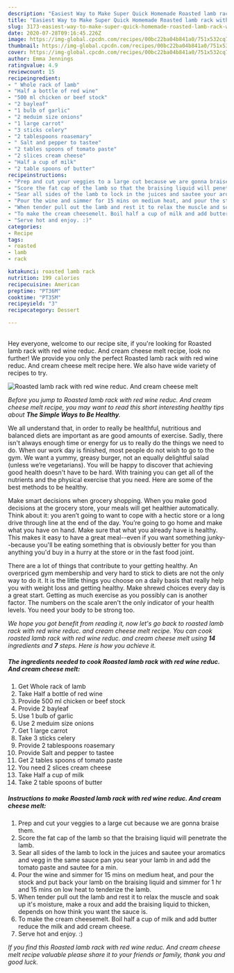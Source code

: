 ```yaml
---
description: "Easiest Way to Make Super Quick Homemade Roasted lamb rack with red wine reduc. And cream cheese melt"
title: "Easiest Way to Make Super Quick Homemade Roasted lamb rack with red wine reduc. And cream cheese melt"
slug: 3173-easiest-way-to-make-super-quick-homemade-roasted-lamb-rack-with-red-wine-reduc-and-cream-cheese-melt
date: 2020-07-28T09:16:45.226Z
image: https://img-global.cpcdn.com/recipes/00bc22ba04b841a0/751x532cq70/roasted-lamb-rack-with-red-wine-reduc-and-cream-cheese-melt-recipe-main-photo.jpg
thumbnail: https://img-global.cpcdn.com/recipes/00bc22ba04b841a0/751x532cq70/roasted-lamb-rack-with-red-wine-reduc-and-cream-cheese-melt-recipe-main-photo.jpg
cover: https://img-global.cpcdn.com/recipes/00bc22ba04b841a0/751x532cq70/roasted-lamb-rack-with-red-wine-reduc-and-cream-cheese-melt-recipe-main-photo.jpg
author: Emma Jennings
ratingvalue: 4.9
reviewcount: 15
recipeingredient:
- " Whole rack of lamb"
- "Half a bottle of red wine"
- "500 ml chicken or beef stock"
- "2 bayleaf"
- "1 bulb of garlic"
- "2 meduim size onions"
- "1 large carrot"
- "3 sticks celery"
- "2 tablespoons roasemary"
- " Salt and pepper to tastee"
- "2 tables spoons of tomato paste"
- "2 slices cream cheese"
- "Half a cup of milk"
- "2 table spoons of butter"
recipeinstructions:
- "Prep and cut your veggies to a large cut because we are gonna braise them."
- "Score the fat cap of the lamb so that the braising liquid will penetrate the lamb."
- "Sear all sides of the lamb to lock in the juices and sautee your aromatics and vegg in the same sauce pan you sear your lamb in and add the tomato paste and sautee for a min."
- "Pour the wine and simmer for 15 mins on medium heat, and pour the stock and put back your lamb on the braising liquid and simmer for 1 hr and 15 mins on low heat to tenderize the lamb."
- "When tender pull out the lamb and rest it to relax the muscle and soak up it&#39;s moisture, make a roux and add the braising liquid to thicken, depends on how think you want the sauce is."
- "To make the cream cheesemelt. Boil half a cup of milk and add butter reduce the milk and add cream cheese."
- "Serve hot and enjoy. :)"
categories:
- Recipe
tags:
- roasted
- lamb
- rack

katakunci: roasted lamb rack 
nutrition: 199 calories
recipecuisine: American
preptime: "PT36M"
cooktime: "PT35M"
recipeyield: "3"
recipecategory: Dessert

---
```

<br>
Hey everyone, welcome to our recipe site, if you're looking for Roasted lamb rack with red wine reduc. And cream cheese melt recipe, look no further! We provide you only the perfect Roasted lamb rack with red wine reduc. And cream cheese melt recipe here. We also have wide variety of recipes to try.
<br>


![Roasted lamb rack with red wine reduc. And cream cheese melt](https://img-global.cpcdn.com/recipes/00bc22ba04b841a0/751x532cq70/roasted-lamb-rack-with-red-wine-reduc-and-cream-cheese-melt-recipe-main-photo.jpg)

<i>Before you jump to Roasted lamb rack with red wine reduc. And cream cheese melt recipe, you may want to read this short interesting healthy tips about <strong>The Simple Ways to Be Healthy</strong>.</i>

We all understand that, in order to really be healthful, nutritious and balanced diets are important as are good amounts of exercise. Sadly, there isn't always enough time or energy for us to really do the things we need to do. When our work day is finished, most people do not wish to go to the gym. We want a yummy, greasy burger, not an equally delightful salad (unless we’re vegetarians). You will be happy to discover that achieving good health doesn't have to be hard. With training you can get all of the nutrients and the physical exercise that you need. Here are some of the best methods to be healthy.

Make smart decisions when grocery shopping. When you make good decisions at the grocery store, your meals will get healthier automatically. Think about it: you aren’t going to want to cope with a hectic store or a long drive through line at the end of the day. You’re going to go home and make what you have on hand. Make sure that what you already have is healthy. This makes it easy to have a great meal--even if you want something junky--because you'll be eating something that is obviously better for you than anything you'd buy in a hurry at the store or in the fast food joint.

There are a lot of things that contribute to your getting healthy. An overpriced gym membership and very hard to stick to diets are not the only way to do it. It is the little things you choose on a daily basis that really help you with weight loss and getting healthy. Make shrewd choices every day is a great start. Getting as much exercise as you possibly can is another factor. The numbers on the scale aren't the only indicator of your health levels. You need your body to be strong too. 


<i>We hope you got benefit from reading it, now let's go back to roasted lamb rack with red wine reduc. and cream cheese melt recipe. You can cook roasted lamb rack with red wine reduc. and cream cheese melt using <strong>14</strong> ingredients and <strong>7</strong> steps. Here is how you achieve it.
</i>

##### The ingredients needed to cook Roasted lamb rack with red wine reduc. And cream cheese melt:

1. Get  Whole rack of lamb
1. Take Half a bottle of red wine
1. Provide 500 ml chicken or beef stock
1. Provide 2 bayleaf
1. Use 1 bulb of garlic
1. Use 2 meduim size onions
1. Get 1 large carrot
1. Take 3 sticks celery
1. Provide 2 tablespoons roasemary
1. Provide  Salt and pepper to tastee
1. Get 2 tables spoons of tomato paste
1. You need 2 slices cream cheese
1. Take Half a cup of milk
1. Take 2 table spoons of butter


##### Instructions to make Roasted lamb rack with red wine reduc. And cream cheese melt:

1. Prep and cut your veggies to a large cut because we are gonna braise them.
1. Score the fat cap of the lamb so that the braising liquid will penetrate the lamb.
1. Sear all sides of the lamb to lock in the juices and sautee your aromatics and vegg in the same sauce pan you sear your lamb in and add the tomato paste and sautee for a min.
1. Pour the wine and simmer for 15 mins on medium heat, and pour the stock and put back your lamb on the braising liquid and simmer for 1 hr and 15 mins on low heat to tenderize the lamb.
1. When tender pull out the lamb and rest it to relax the muscle and soak up it&#39;s moisture, make a roux and add the braising liquid to thicken, depends on how think you want the sauce is.
1. To make the cream cheesemelt. Boil half a cup of milk and add butter reduce the milk and add cream cheese.
1. Serve hot and enjoy. :)


<i>If you find this Roasted lamb rack with red wine reduc. And cream cheese melt recipe valuable please share it to your friends or family, thank you and good luck.</i>
